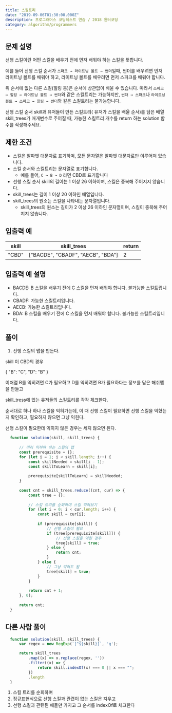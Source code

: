 ```yaml
---
title: 스킬트리
date: "2019-09-06T01:30:00.000Z"
description: 프로그래머스 코딩테스트 연습 / 2018 윈터코딩
category: algorithm/programmers
---
```


## 문제 설명

선행 스킬이란 어떤 스킬을 배우기 전에 먼저 배워야 하는 스킬을 뜻합니다.

예를 들어 선행 스킬 순서가 `스파크 → 라이트닝 볼트 → 썬더`일때, 썬더를 배우려면 먼저 라이트닝 볼트를 배워야 하고, 라이트닝 볼트를 배우려면 먼저 스파크를 배워야 합니다.

위 순서에 없는 다른 스킬(힐링 등)은 순서에 상관없이 배울 수 있습니다. 따라서 `스파크 → 힐링 → 라이트닝 볼트 → 썬더`와 같은 스킬트리는 가능하지만, `썬더 → 스파크`나 `라이트닝 볼트 → 스파크 → 힐링 → 썬더`와 같은 스킬트리는 불가능합니다.

선행 스킬 순서 skill과 유저들이 만든 스킬트리( 유저가 스킬을 배울 순서)를 담은 배열 skill_trees가 매개변수로 주어질 때, 가능한 스킬트리 개수를 return 하는 solution 함수를 작성해주세요.

## 제한 조건

- 스킬은 알파벳 대문자로 표기하며, 모든 문자열은 알파벳 대문자로만 이루어져 있습니다.
- 스킬 순서와 스킬트리는 문자열로 표기합니다.
  - 예를 들어, `C → B → D` 라면 CBD로 표기합니다
- 선행 스킬 순서 skill의 길이는 1 이상 26 이하이며, 스킬은 중복해 주어지지 않습니다.
- skill_trees는 길이 1 이상 20 이하인 배열입니다.
- skill_trees의 원소는 스킬을 나타내는 문자열입니다.
  - skill_trees의 원소는 길이가 2 이상 26 이하인 문자열이며, 스킬이 중복해 주어지지 않습니다.

## 입출력 예

|skill|skill_trees|return|
|-|-|-|
|"CBD"|["BACDE", "CBADF", "AECB", "BDA"]|2|

## 입출력 예 설명

- BACDE: B 스킬을 배우기 전에 C 스킬을 먼저 배워야 합니다. 불가능한 스킬트립니다.
- CBADF: 가능한 스킬트리입니다.
- AECB: 가능한 스킬트리입니다.
- BDA: B 스킬을 배우기 전에 C 스킬을 먼저 배워야 합니다. 불가능한 스킬트리입니다.

## 풀이

1. 선행 스킬의 맵을 만든다.

skill 이 CBD의 경우

{
  "B": "C",
  "D": "B"
}

이처럼 B를 익히려면 C가 필요하고
D를 익히려면 B가 필요하다는 정보를 담은 해쉬맵을 만들고

skill_tress에 있는 유저들의 스킬트리를 각각 체크한다.

순서대로 하나 하나 스킬을 익혀가는데, 이 때 선행 스킬이 필요하면 선행 스킬을 익혔는지 확인하고, 필요하지 않으면 그냥 익힌다.

선행 스킬이 필요한데 익히지 않은 경우는 세지 않으면 된다.

```javascript
  function solution(skill, skill_trees) {
      
      // 미리 익혀야 하는 스킬의 맵
      const prerequisite = {};
      for (let i = 1; i < skill.length; i++) {
          const skillNeeded = skill[i - 1];
          const skillToLearn = skill[i];
          
          prerequisite[skillToLearn] = skillNeeded;
      }
      
      const cnt = skill_trees.reduce((cnt, cur) => {
          const tree = {};
          
          // 스킬 트리를 순회하며 스킬 익혀보기
          for (let i = 0; i < cur.length; i++) {
              const skill = cur[i];
              
              if (prerequisite[skill]) {
                  // 선행 스킬이 필요
                  if (tree[prerequisite[skill]]) {
                      // 선행 스킬을 익힌 경우
                      tree[skill] = true;
                  } else {
                      return cnt;
                  }
              } else {
                  // 그냥 익혀도 됨
                  tree[skill] = true;
              }
          }
          
          return cnt + 1;
      }, 0);
      
      return cnt;
  }
```

## 다른 사람 풀이

```javascript
  function solution(skill, skill_trees) {
      var regex = new RegExp(`[^${skill}]`, 'g');

      return skill_trees
          .map((x) => x.replace(regex, ''))
          .filter((x) => {
              return skill.indexOf(x) === 0 || x === "";
          })
          .length
  }
```

1. 스킬 트리를 순회하며
2. 정규표현식으로 선행 스킬과 관련이 없는 스킬은 지우고
3. 선행 스킬과 관련된 애들만 가지고 그 순서를 indexOf로 체크한다
